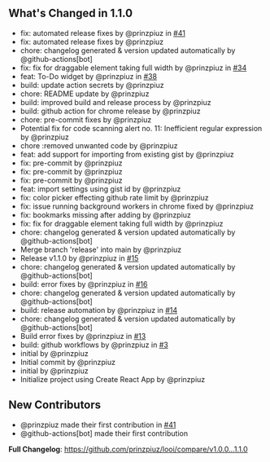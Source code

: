 ## What's Changed in 1.1.0

- fix: automated release fixes by @prinzpiuz in [#41](https://github.com/prinzpiuz/looi/pull/41)
- fix: automated release fixes by @prinzpiuz
- chore: changelog generated & version updated automatically by @github-actions[bot]
- fix: fix for draggable element taking full width by @prinzpiuz in [#34](https://github.com/prinzpiuz/looi/pull/34)
- feat: To-Do widget by @prinzpiuz in [#38](https://github.com/prinzpiuz/looi/pull/38)
- build: update action secrets by @prinzpiuz
- chore: README update by @prinzpiuz
- build: improved build and release process by @prinzpiuz
- build: github action for chrome release by @prinzpiuz
- chore: pre-commit fixes by @prinzpiuz
- Potential fix for code scanning alert no. 11: Inefficient regular expression by @prinzpiuz
- chore :removed unwanted code by @prinzpiuz
- feat: add support for importing from existing gist by @prinzpiuz
- fix: pre-commit by @prinzpiuz
- fix: pre-commit by @prinzpiuz
- fix: pre-commit by @prinzpiuz
- feat: import settings using gist id by @prinzpiuz
- fix: color picker effecting github rate limit by @prinzpiuz
- fix: issue running background workers in chrome fixed by @prinzpiuz
- fix: bookmarks missing after adding by @prinzpiuz
- fix: fix for draggable element taking full width by @prinzpiuz
- chore: changelog generated & version updated automatically by @github-actions[bot]
- Merge branch 'release' into main by @prinzpiuz
- Release v1.1.0 by @prinzpiuz in [#15](https://github.com/prinzpiuz/looi/pull/15)
- chore: changelog generated & version updated automatically by @github-actions[bot]
- build: error fixes by @prinzpiuz in [#16](https://github.com/prinzpiuz/looi/pull/16)
- chore: changelog generated & version updated automatically by @github-actions[bot]
- build: release automation by @prinzpiuz in [#14](https://github.com/prinzpiuz/looi/pull/14)
- chore: changelog generated & version updated automatically by @github-actions[bot]
- Build error fixes by @prinzpiuz in [#13](https://github.com/prinzpiuz/looi/pull/13)
- build: github workflows by @prinzpiuz in [#3](https://github.com/prinzpiuz/looi/pull/3)
- initial by @prinzpiuz
- Initial commit by @prinzpiuz
- initial by @prinzpiuz
- Initialize project using Create React App by @prinzpiuz

## New Contributors

- @prinzpiuz made their first contribution in [#41](https://github.com/prinzpiuz/looi/pull/41)
- @github-actions[bot] made their first contribution

**Full Changelog**: https://github.com/prinzpiuz/looi/compare/v1.0.0...1.1.0

<!-- generated by git-cliff -->
